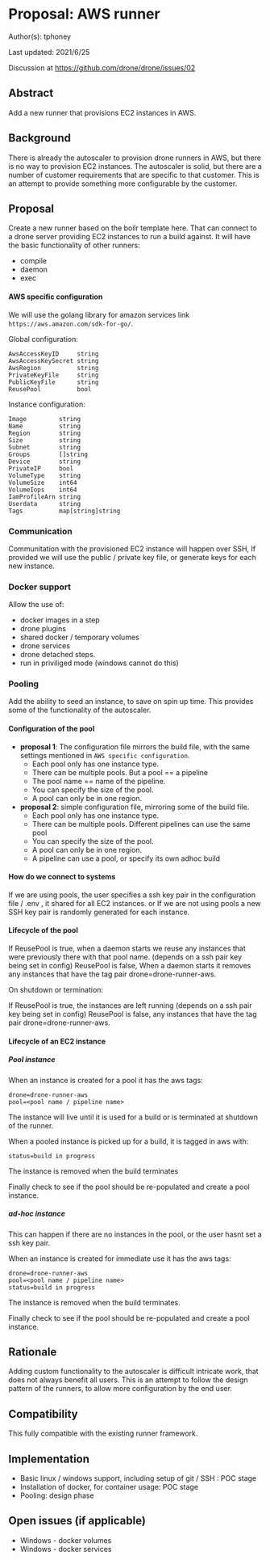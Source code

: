 # Proposal: AWS runner 

Author(s): tphoney

Last updated: 2021/6/25

Discussion at https://github.com/drone/drone/issues/02

## Abstract

Add a new runner that provisions EC2 instances in AWS.

## Background

There is already the autoscaler to provision drone runners in AWS, but there is no way to provision EC2 instances. The autoscaler is solid, but there are a number of customer requirements that are specific to that customer. This is an attempt to provide something more configurable by the customer.

## Proposal

Create a new runner based on the boilr template here. That can connect to a drone server providing EC2 instances to run a build against. It will have the basic functionality of other runners:

- compile
- daemon
- exec

#### AWS specific configuration

We will use the golang library for amazon services link `https://aws.amazon.com/sdk-for-go/`.

Global configuration:

```
AwsAccessKeyID     string
AwsAccessKeySecret string
AwsRegion          string
PrivateKeyFile     string
PublicKeyFile      string
ReusePool          bool
```

Instance configuration:

```
Image         string
Name          string
Region        string
Size          string
Subnet        string
Groups        []string
Device        string
PrivateIP     bool
VolumeType    string
VolumeSize    int64
VolumeIops    int64
IamProfileArn string
Userdata      string
Tags          map[string]string
```
### Communication

Communitation with the provisioned EC2 instance will happen over SSH, If provided we will use the public / private key file, or generate keys for each new instance. 

### Docker support

Allow the use of:

- docker images in a step 
- drone plugins
- shared docker / temporary volumes
- drone services 
- drone detached steps.
- run in priviliged mode (windows cannot do this)

### Pooling

Add the ability to seed an instance, to save on spin up time. This provides some of the functionality of the autoscaler. 

#### Configuration of the pool

- **proposal 1**: The configuration file mirrors the build file, with the same settings mentioned in `AWS specific configuration`. 
  -  Each pool only has one instance type. 
  -  There can be multiple pools. But a pool == a pipeline
  -  The pool name == name of the pipeline.
  -  You can specify the size of the pool. 
  -  A pool can only be in one region.
- **proposal 2**: simple configuration file, mirroring some of the build file.
  -  Each pool only has one instance type. 
  -  There can be multiple pools. Different pipelines can use the same pool
  -  You can specify the size of the pool. 
  -  A pool can only be in one region.
  -  A pipeline can use a pool, or specify its own adhoc build

#### How do we connect to systems

If we are using pools, the user specifies a ssh key pair in the configuration file / .env , it shared for all EC2 instances. 
or
If we are not using pools a new SSH key pair is randomly generated for each instance.

#### Lifecycle of the pool

If ReusePool is true, when a daemon starts we reuse any instances that were previously there with that pool name. (depends on a ssh pair key being set in config)
   ReusePool is false, When a daemon starts it removes any instances that have the tag pair drone=drone-runner-aws. 
   
On shutdown or termination:

If ReusePool is true, the instances are left running (depends on a ssh pair key being set in config)
   ReusePool is false, any instances that have the tag pair drone=drone-runner-aws. 

#### Lifecycle of an EC2 instance

##### Pool instance

When an instance is created for a pool it has the aws tags:

```
drone=drone-runner-aws
pool=<pool name / pipeline name>
```
The instance will live until it is used for a build or is terminated at shutdown of the runner.

When a pooled instance is picked up for a build, it is tagged in aws with:

```
status=build in progress
```

The instance is removed when the build terminates

Finally  check to see if the pool should be re-populated and create a pool instance.

##### ad-hoc instance

This can happen if there are no instances in the pool, or the user hasnt set a ssh key pair.

When an instance is created for immediate use it has the aws tags:

```
drone=drone-runner-aws
pool=<pool name / pipeline name>
status=build in progress
```

The instance is removed when the build terminates.

Finally  check to see if the pool should be re-populated and create a pool instance.

## Rationale

Adding custom functionality to the autoscaler is difficult intricate work, that does not always benefit all users. This is an attempt to follow the design pattern of the runners, to allow more configuration by the end user.

## Compatibility

This fully compatible with the existing runner framework.

## Implementation

- Basic linux / windows support, including setup of git / SSH : POC stage
- Installation of docker, for container usage: POC stage
- Pooling: design phase

## Open issues (if applicable)

- Windows - docker volumes
- Windows - docker services
